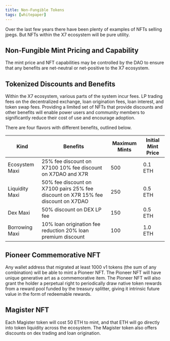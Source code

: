 ```yaml
---
title: Non-Fungible Tokens
tags: [whitepaper]
---
```


Over the last few years there have been plenty of examples of NFTs selling jpegs. But NFTs within the X7 ecosystem will be pure utility.

## Non-Fungible Mint Pricing and Capability

The mint price and NFT capabilities may be controlled by the DAO to ensure that any benefits are net-neutral or net-positive to the X7 ecosystem.

## Tokenized Discounts and Benefits

Within the X7 ecosystem, various parts of the system incur fees. LP trading fees on the decentralized exchange, loan origination fees, loan interest, and token swap fees. Providing a limited set of NFTs that provide discounts and other benefits will enable power users and community members to significantly reduce their cost of use and encourage adoption.

There are four flavors with different benefits, outlined below.

| Kind           | Benefits                                                                          | Maximum Mints | Initial Mint Price |
| -------------- | --------------------------------------------------------------------------------- | ------------- | ------------------ |
| Ecosystem Maxi | 25% fee discount on X7100 10% fee discount on X7DAO and X7R                       | 500           | 0.1 ETH            |
| Liquidity Maxi | 50% fee discount on X7100 pairs 25% fee discount on X7R 15% fee discount on X7DAO | 250           | 0.5 ETH            |
| Dex Maxi       | 50% discount on DEX LP fee                                                        | 150           | 0.5 ETH            |
| Borrowing Maxi | 10% loan origination fee reduction 20% loan premium discount                      | 100           | 1.0 ETH            |

## Pioneer Commemorative NFT

Any wallet address that migrated at least 1000 v1 tokens (the sum of any combination) will be able to mint a Pioneer NFT. The Pioneer NFT will have unique generative art as a commemorative item. The Pioneer NFT will also grant the holder a perpetual right to periodically draw native token rewards from a reward pool funded by the treasury splitter, giving it intrinsic future value in the form of redeemable rewards.

## Magister NFT

Each Magister token will cost 50 ETH to mint, and that ETH will go directly into token liquidity across the ecosystem. The Magister token also offers discounts on dex trading and loan origination.
